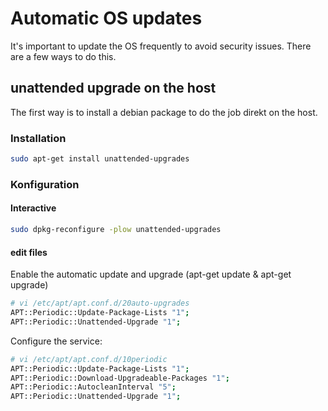 # Automatic OS updates
It's important to update the OS frequently to avoid security issues.
There are a few ways to do this.

## unattended upgrade on the host
The first way is to install a debian package to do the job direkt on the host.

### Installation
```bash
sudo apt-get install unattended-upgrades
```

### Konfiguration

#### Interactive
```bash
sudo dpkg-reconfigure -plow unattended-upgrades
```

#### edit files

Enable the automatic update and upgrade (apt-get update & apt-get upgrade)
```bash
# vi /etc/apt/apt.conf.d/20auto-upgrades
APT::Periodic::Update-Package-Lists "1";
APT::Periodic::Unattended-Upgrade "1";
```

Configure the service:
```bash
# vi /etc/apt/apt.conf.d/10periodic
APT::Periodic::Update-Package-Lists "1";
APT::Periodic::Download-Upgradeable-Packages "1";
APT::Periodic::AutocleanInterval "5";
APT::Periodic::Unattended-Upgrade "1";
```
